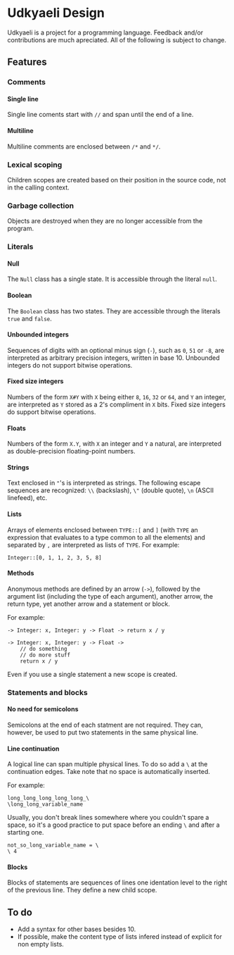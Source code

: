 # Udkyaeli Design

Udkyaeli is a project for a programming language. Feedback and/or contributions are much apreciated. All of the following is subject to change.

## Features

### Comments

#### Single line

Single line coments start with `//` and span until the end of a line.

#### Multiline

Multiline comments are enclosed between `/*` and `*/`.

### Lexical scoping

Children scopes are created based on their position in the source code, not in the calling context.

### Garbage collection

Objects are destroyed when they are no longer accessible from the program.

### Literals

#### Null

The `Null` class has a single state. It is accessible through the literal `null`.

#### Boolean

The `Boolean` class has two states. They are accessible through the literals `true` and `false`.

#### Unbounded integers

Sequences of digits with an optional minus sign (`-`), such as `0`, `51` or `-8`, are interpreted as arbitrary precision integers, written in base 10. Unbounded integers do not support bitwise operations.

#### Fixed size integers

Numbers of the form `X#Y` with `X` being either `8`, `16`, `32` or `64`, and `Y` an integer, are interpreted as `Y` stored as a 2's compliment in `X` bits. Fixed size integers do support bitwise operations.

#### Floats

Numbers of the form `X.Y`, with `X` an integer and `Y` a natural, are interpreted as double-precision floating-point numbers.

#### Strings

Text enclosed in `"`'s is interpreted as strings. The following escape sequences are recognized: `\\` (backslash), `\"` (double quote), `\n` (ASCII linefeed), etc.

#### Lists

Arrays of elements enclosed between `TYPE::[` and `]` (with `TYPE` an expression that evaluates to a type common to all the elements) and separated by `,` are interpreted as lists of `TYPE`.
For example:

```
Integer::[0, 1, 1, 2, 3, 5, 8]
```

#### Methods

Anonymous methods are defined by an arrow (`->`), followed by the argument list (including the type of each argument), another arrow, the return type, yet another arrow and a statement or block.

For example:

```
-> Integer: x, Integer: y -> Float -> return x / y
```

```
-> Integer: x, Integer: y -> Float ->
    // do something
    // do more stuff
    return x / y
```

Even if you use a single statement a new scope is created.

### Statements and blocks

#### No need for semicolons

Semicolons at the end of each statment are not required. They can, however, be used to put two statements in the same physical line.

#### Line continuation

A logical line can span multiple physical lines. To do so add a `\` at the continuation edges. Take note that no space is automatically inserted.

For example:
```
long_long_long_long_long_\
\long_long_variable_name
```

Usually, you don't break lines somewhere where you couldn't spare a space, so it's a good practice to put space before an ending `\` and after a starting one.

```
not_so_long_variable_name = \
\ 4
```

#### Blocks

Blocks of statements are sequences of lines one identation level to the right of the previous line. They define a new child scope.

## To do

* Add a syntax for other bases besides 10.
* If possible, make the content type of lists infered instead of explicit for non empty lists.
